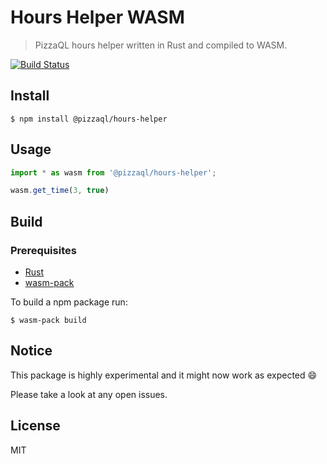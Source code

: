 # Hours Helper WASM

> PizzaQL hours helper written in Rust and compiled to WASM.

[![Build Status](https://travis-ci.org/pizzaql/hours-helper-wasm.svg?branch=master)](https://travis-ci.org/pizzaql/hours-helper-wasm)

## Install

```
$ npm install @pizzaql/hours-helper
```

## Usage

```js
import * as wasm from '@pizzaql/hours-helper';

wasm.get_time(3, true)
```

## Build

### Prerequisites

- [Rust](https://www.rust-lang.org/tools/install)
- [wasm-pack](https://rustwasm.github.io/wasm-pack/installer/)

To build a npm package run:

```
$ wasm-pack build
```

## Notice

This package is highly experimental and it might now work as expected :smile:

Please take a look at any open issues.

## License

MIT

